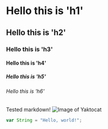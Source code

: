 # Hello this is 'h1'
## Hello this is 'h2'
### Hello this is 'h3'
#### Hello this is 'h4'
##### Hello this is 'h5'
###### Hello this is 'h6'
Tested markdown!
![Image of Yaktocat](https://octodex.github.com/images/yaktocat.png)

```javascript
var String = "Hello, world!";
```
